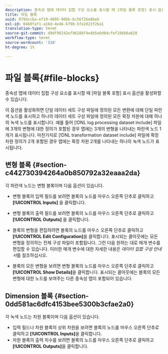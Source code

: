 ```yaml
---
description: 종속성 맵에 데이터 집합 구성 요소를 표시할 때 [파일 블록 포함] 표시 옵션을 활성화할 수 있습니다.
title: 파일 블록
uuid: 079dccba-ef19-4895-90bb-6c56f26e8beb
exl-id: 04b0faf1-a16d-4e46-b790-5fe2023f2ba1
translation-type: tm+mt
source-git-commit: d9df90242ef96188f4e4b5e6d04cfef196b0a628
workflow-type: tm+mt
source-wordcount: '318'
ht-degree: 1%

---
```


# 파일 블록{#file-blocks}

종속성 맵에 데이터 집합 구성 요소를 표시할 때 [파일 블록 포함] 표시 옵션을 활성화할 수 있습니다.

이 옵션을 활성화하면 단일 데이터 세트 구성 파일에 정의된 모든 변환에 대해 단일 파란색 노드를 표시하고 하나의 데이터 세트 구성 파일에 정의된 모든 확장 차원에 대해 하나의 녹색 노드를 표시합니다. 예를 들어 [!DNL log processing dataset include] 파일에 3개의 변형에 대한 정의가 포함된 경우 맵에는 3개의 변형을 나타내는 파란색 노드 1개가 표시됩니다. 마찬가지로 [!DNL transformation dataset include] 파일에 확장 차원 정의가 2개 포함된 경우 맵에는 확장 차원 2개를 나타내는 하나의 녹색 노드가 표시됩니다.

## 변형 블록 {#section-c442730394264a0b850792a32eaaa2da}

각 파란색 노드는 변형 블록이며 다음 옵션이 있습니다.

* 변형 블록의 입력 필드를 보려면 블록의 노드를 마우스 오른쪽 단추로 클릭하고 **[!UICONTROL Inputs]** 을 클릭합니다.
* 변형 블록의 출력 필드를 보려면 블록의 노드를 마우스 오른쪽 단추로 클릭하고 **[!UICONTROL Outputs]** 을 클릭합니다.
* 블록의 변형을 편집하려면 블록의 노드를 마우스 오른쪽 단추로 클릭하고 **[!UICONTROL Edit Configuration]**&#x200B;을 클릭합니다. 표시되는 콜아웃에는 모든 변형을 정의하는 전체 구성 파일이 포함됩니다. 그런 다음 원하는 대로 매개 변수를 편집할 수 있습니다. 이러한 매개 변수에 대한 자세한 내용은 *데이터 집합 구성 안내서*&#x200B;를 참조하십시오.

* 블록의 모든 변형을 보려면 변형 블록의 노드를 마우스 오른쪽 단추로 클릭하고 **[!UICONTROL Show Details]**&#x200B;을 클릭합니다. 표시되는 콜아웃에는 블록의 모든 변형에 대한 노드를 보여주는 다른 종속성 맵이 포함되어 있습니다.

## Dimension 블록 {#section-0dd581ac6dfc4153bee5300b3cfae2a0}

각 녹색 노드는 차원 블록이며 다음 옵션이 있습니다.

* 입력 필드나 차원 블록의 상위 차원을 보려면 블록의 노드를 마우스 오른쪽 단추로 클릭하고 **[!UICONTROL Inputs]**&#x200B;을 클릭합니다.
* 차원 블록의 출력 치수를 보려면 블록의 노드를 마우스 오른쪽 단추로 클릭하고 **[!UICONTROL Outputs]**&#x200B;을 클릭합니다.
